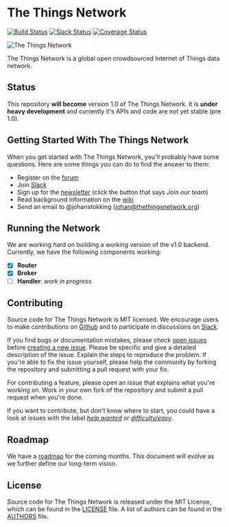 The Things Network
==================

[![Build Status](https://travis-ci.org/TheThingsNetwork/ttn.svg?branch=develop)](https://travis-ci.org/TheThingsNetwork/ttn) [![Slack Status](https://slack.thethingsnetwork.org/badge.svg)](https://slack.thethingsnetwork.org/) [![Coverage Status](https://coveralls.io/repos/github/TheThingsNetwork/ttn/badge.svg?branch=develop)](https://coveralls.io/github/TheThingsNetwork/ttn?branch=develop)

![The Things Network](http://thethingsnetwork.org/static/ttn/media/The%20Things%20Uitlijning.svg)


The Things Network is a global open crowdsourced Internet of Things data network.

## Status

This repository **will become** version 1.0 of The Things Network. It is **under heavy development** and currently it's APIs and code are not yet stable (pre 1.0).

## Getting Started With The Things Network

When you get started with The Things Network, you'll probably have some questions. Here are some things you can do to find the answer to them:

- Register on the [forum](http://forum.thethingsnetwork.org)
- Join [Slack](https://slack.thethingsnetwork.org)
- Sign up for the [newsletter](http://thethingsnetwork.org/#team) (click the button that says *Join our team*)
- Read background information on the [wiki](http://thethingsnetwork.org/wiki)
- Send an email to @johanstokking (johan@thethingsnetwork.org)

## Running the Network

We are working hard on building a working version of the v1.0 backend. Currently, we have the following components working:

- [x] **Router**
- [x] **Broker**
- [ ] **Handler**: *work in progress*

## Contributing

Source code for The Things Network is MIT licensed. We encourage users to make contributions on [Github](https://github.com/TheThingsNetwork/ttn) and to participate in discussions on [Slack](https://slack.thethingsnetwork.org).

If you find bugs or documentation mistakes, please check [open issues](https://github.com/TheThingsNetwork/ttn/issues) before [creating a new issue](https://github.com/TheThingsNetwork/ttn/issues/new). Please be specific and give a detailed description of the issue. Explain the steps to reproduce the problem. If you're able to fix the issue yourself, please help the community by forking the repository and submitting a pull request with your fix.

For contributing a feature, please open an issue that explains what you're working on. Work in your own fork of the repository and submit a pull request when you're done.

If you want to contribute, but don't know where to start, you could have a look at issues with the label [*help wanted*](https://github.com/TheThingsNetwork/ttn/labels/help%20wanted) or [*difficulty/easy*](https://github.com/TheThingsNetwork/ttn/labels/difficulty%2Feasy).

## Roadmap

We have a [roadmap](ROADMAP.md) for the coming months. This document will evolve as we further define our long-term vision.

## License

Source code for The Things Network is released under the MIT License, which can be found in the [LICENSE](LICENSE) file. A list of authors can be found in the [AUTHORS](AUTHORS) file.
